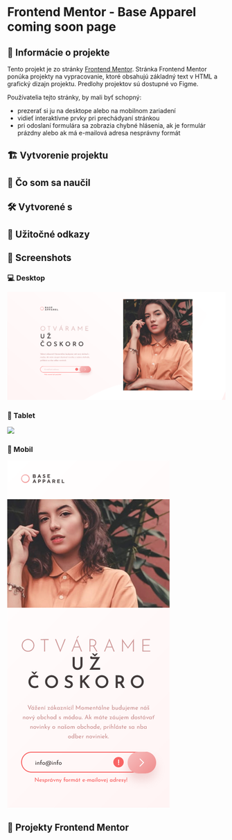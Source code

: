 # Frontend Mentor - Base Apparel coming soon page

## 📝 Informácie o projekte

Tento projekt je zo stránky [Frontend Mentor](https://www.frontendmentor.io/challenges/base-apparel-coming-soon-page-5d46b47f8db8a7063f9331a0). Stránka Frontend Mentor ponúka projekty na vypracovanie, ktoré obsahujú základný text v HTML a grafický dizajn projektu. Predlohy projektov sú dostupné vo Figme.

Používatelia tejto stránky, by mali byť schopný:

- prezerať si ju na desktope alebo na mobilnom zariadení
- vidieť interaktívne prvky pri prechádyaní stránkou
- pri odoslaní formulára sa zobrazia chybné hlásenia, ak je formulár prázdny alebo ak má e-mailová adresa nesprávny formát

## 🏗️ Vytvorenie projektu

<!-- Projekt som vytvoril približne za 5 hodín a 55 minút (čas od stiahnutia projektu až po jeho finálne publikovanie na stránke Frontend Mentor). Použil som HTML,CSS a Sass. Projekt má dizajn pre pre desktop a mobil. Najviac času mi zabralo vytvorenie responzívneho dizajnu. Prvýkrát som robil responzívny dizajn pre tri zariadenia - desktop, tablet a mobil. Anglické texty som upravil na slovenské. -->

<!-- #### [Odkaz na hotovú stránku](https://tomasdunik.github.io/frontend-mentor-newbie-equalizer-landing-page/) -->

## 🏫 Čo som sa naučil

## 🛠️ Vytvorené s

<!-- - HTML
- CSS
- Sass
- Mobile First -->

## 🧭 Užitočné odkazy

<!-- - [CSS Reset](https://www.joshwcomeau.com/css/custom-css-reset/) -->

## 📸 Screenshots

### 💻 Desktop

![](./images/screenshot-desktop.png)

### 📱 Tablet

![](./images/screenshot-tablet.png)

### 📱 Mobil

![](./images/screenshot-mobil.png)

## 🔗 Projekty Frontend Mentor

<!-- - [Tento konkrétny projekt na stránke Frontend Mentor](https://www.frontendmentor.io/solutions/equalizer-landing-page-WPZNnYpwXg)
- [Moje ostatné projekty na stránke Frontend Mentor](https://www.frontendmentor.io/profile/WeekendsProgrammer) -->
